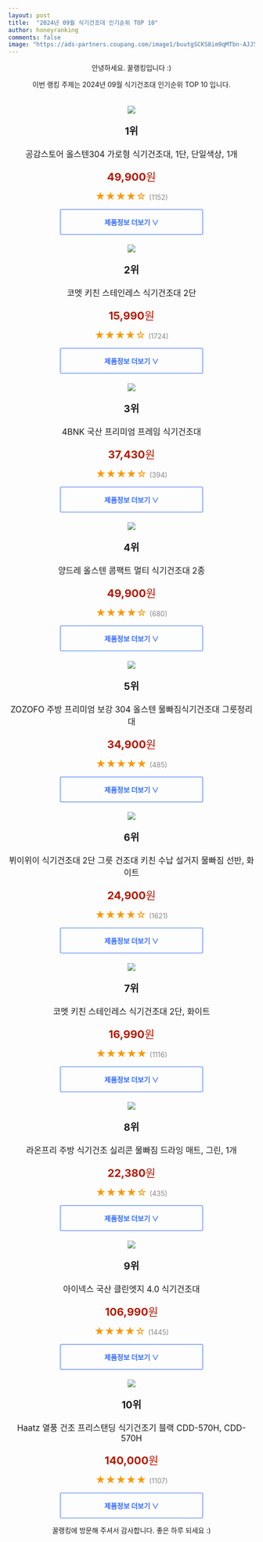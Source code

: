 ```yaml
---
layout: post
title:  "2024년 09월 식기건조대 인기순위 TOP 10"
author: honeyranking
comments: false
image: "https://ads-partners.coupang.com/image1/buutgSCKS8im9qMTbn-AJJ5D06Uvgn0tRLBaTrtw6-gf91jmK4wlSK7SWbasoUgJFiaU9lBwNkaTEjtuMtETDN8mMWvNxuOrgoTO_GbE2SqYQ-hSH1azpAoMqxZEOXO2NndrfaBdVTkyTA2wX4tInv98qTkG0oVlIkdmbljWJKFkp0iyDQ-K0sTy8hlPsnR1tBpkEOolHgUOKTR-IfmiIfBCj7NYS-myYSPE4A1KmxX3kQ5QhhP4T5bqreFrZXnGez5K8db-NYcdU9izQorrRQ7NNP4vLqf8nKW69NNlLIMR"
---
```

<p style="text-align: center;">안녕하세요. 꿀랭킹입니다 :)</p>
<p style="text-align: center;">이번 랭킹 주제는 2024년 09월 식기건조대 인기순위 TOP 10 입니다.</p><center><img src="https://ads-partners.coupang.com/image1/buutgSCKS8im9qMTbn-AJJ5D06Uvgn0tRLBaTrtw6-gf91jmK4wlSK7SWbasoUgJFiaU9lBwNkaTEjtuMtETDN8mMWvNxuOrgoTO_GbE2SqYQ-hSH1azpAoMqxZEOXO2NndrfaBdVTkyTA2wX4tInv98qTkG0oVlIkdmbljWJKFkp0iyDQ-K0sTy8hlPsnR1tBpkEOolHgUOKTR-IfmiIfBCj7NYS-myYSPE4A1KmxX3kQ5QhhP4T5bqreFrZXnGez5K8db-NYcdU9izQorrRQ7NNP4vLqf8nKW69NNlLIMR" style="margin-top:20px" /></center><p style="text-align: center; font-size: 20px"><b>1위</b></p><p style="text-align: center; font-size: 17px">공감스토어 올스텐304 가로형 식기건조대, 1단, 단일색상, 1개</p><p style="text-align: center;"><span style="color: #b61800; font-size: 22px;"><b>49,900</b>원</span></p><p style="text-align: center;"><span style="color: #ff9600; font-size: 20px;">★★★★☆ </span><span style="color: #878787;">(1152)</span></p><center><a href="https://link.coupang.com/re/AFFSDP?lptag=AF3899140&subid=honeyrank&pageKey=8087294297&itemId=22829042922&vendorItemId=89935951784&traceid=V0-153-736513c84a237ae2&clickBeacon=e61b4560-7056-11ef-a023-ec0217776cb2%7E3&requestid=20240912010000098192269965&token=31850C%7CMIXED"><div style="font-size: 14px; display: inline-block; padding: 15px 90px; color: #346aff; border-radius: 2px; border: 1px solid #346aff; cursor: pointer;"><b>제품정보 더보기 &or;</b></div></a></center><center><img src="https://ads-partners.coupang.com/image1/2AuEZRuTouxQNoRq2O93H3RE-jxPDNtvpqutikpMk_17ULPZ2UQ1gGuWUCga3xA4obBIjy-BGOgyzAgZqJ8vCt-RhsSOBbuxRaFha1e8wGaawZyJAl78xFSgXQs6-pozU1OiV74yjwKapjv9YSHpRMv5I-hM6nvactzQaDJLjnG271nKHpOuQx71Htosa7VuMvjzKIZ90FtUp9mK5aUjdbeYuqLliU1W4jT_rKrElte93GOth3hURHOh360VO5cYKbCcuGT_Q-dmBot6pfECwJtjT-E_6yhkk1s=" style="margin-top:20px" /></center><p style="text-align: center; font-size: 20px"><b>2위</b></p><p style="text-align: center; font-size: 17px">코멧 키친 스테인레스 식기건조대 2단</p><p style="text-align: center;"><span style="color: #b61800; font-size: 22px;"><b>15,990</b>원</span></p><p style="text-align: center;"><span style="color: #ff9600; font-size: 20px;">★★★★☆ </span><span style="color: #878787;">(1724)</span></p><center><a href="https://link.coupang.com/re/AFFSDP?lptag=AF3899140&subid=honeyrank&pageKey=1689758732&itemId=2877651310&vendorItemId=70866797954&traceid=V0-153-ad33266a1ffd2dfa&requestid=20240912010000098192269965&token=31850C%7CMIXED"><div style="font-size: 14px; display: inline-block; padding: 15px 90px; color: #346aff; border-radius: 2px; border: 1px solid #346aff; cursor: pointer;"><b>제품정보 더보기 &or;</b></div></a></center><center><img src="https://ads-partners.coupang.com/image1/g74ufe0cBQ5hAqLIgzQEqlyqnL2g__t0ROCz5i_IGz0WWVSgp4ws-jk42hSkURvznJiUk61TCtGAWbD43jNJcjcC5e_QQ47wRl7je3y1-uJHdgp98IoGvEYzU2ROhwIzfI1jN80o0bsB8YFMxlGNC9DxGE4Y5hVaE9yyg909ObyXicbXTowLcYhNQphWhfi0Evm3yOKBrfnUp5nmp1xnR2nTYC5LXHP3d601qfYUsjCbqj9NTGiXhaTI-RdnfIv1NSWOMEQihAtM0uGoMWIG386YN1S__IMJkA==" style="margin-top:20px" /></center><p style="text-align: center; font-size: 20px"><b>3위</b></p><p style="text-align: center; font-size: 17px">4BNK 국산 프리미엄 프레임 식기건조대</p><p style="text-align: center;"><span style="color: #b61800; font-size: 22px;"><b>37,430</b>원</span></p><p style="text-align: center;"><span style="color: #ff9600; font-size: 20px;">★★★★☆ </span><span style="color: #878787;">(394)</span></p><center><a href="https://link.coupang.com/re/AFFSDP?lptag=AF3899140&subid=honeyrank&pageKey=165461&itemId=305786&vendorItemId=3000211990&traceid=V0-153-be3910fae9e3cef5&requestid=20240912010000098192269965&token=31850C%7CMIXED"><div style="font-size: 14px; display: inline-block; padding: 15px 90px; color: #346aff; border-radius: 2px; border: 1px solid #346aff; cursor: pointer;"><b>제품정보 더보기 &or;</b></div></a></center><center><img src="https://ads-partners.coupang.com/image1/t4-0hXlsM0lNPDWHt6tBRqFt5pWeFzzC0kqJV4aBpOtYqwGVM2aY4woGlD_wxzFDeyUUYMzA9jLQ4Y80y8M9hiUc3E4L5Bsv6ceVu5dGZReAVILd_iKny0lYoq3YXs2ekZNaOAX19BmX-5ye1Qjc1uOYPjUhGw_W7ljgS8zwZotk9bpOP0bkWd28GMSw6Z_JUSARhOIOucqeaTIQqCPuptdS86QXl7JBt1guvFzXf_HXdj1J1QRc7eKLpDLAwCRMmpKkPFAfv5O7OdywMAN7WSGiN2379EpNGlAQqu6wwwol20Aij2K70UxkbUnzhfOI" style="margin-top:20px" /></center><p style="text-align: center; font-size: 20px"><b>4위</b></p><p style="text-align: center; font-size: 17px">양드레 올스텐 콤팩트 멀티 식기건조대 2종</p><p style="text-align: center;"><span style="color: #b61800; font-size: 22px;"><b>49,900</b>원</span></p><p style="text-align: center;"><span style="color: #ff9600; font-size: 20px;">★★★★☆ </span><span style="color: #878787;">(680)</span></p><center><a href="https://link.coupang.com/re/AFFSDP?lptag=AF3899140&subid=honeyrank&pageKey=7944591711&itemId=21899889890&vendorItemId=88947925512&traceid=V0-153-d92c3f9385385f6e&clickBeacon=e61b4560-7056-11ef-9445-3af62cf68b42%7E3&requestid=20240912010000098192269965&token=31850C%7CMIXED"><div style="font-size: 14px; display: inline-block; padding: 15px 90px; color: #346aff; border-radius: 2px; border: 1px solid #346aff; cursor: pointer;"><b>제품정보 더보기 &or;</b></div></a></center><center><img src="https://ads-partners.coupang.com/image1/DINBcpLYm6fXC-neDOS7lnt-urQxJB2paSRtFkGxYXbA7xDb_UixJNJZFoQ8DABLlc2E6dVuXHVuRFFbLG60i7fNqIL9uH2YnUnbycT1Vw5OP6qmpdesvLl5ScHbMqege13Iqlq5vdd0_gZxm2f44yb50eISyz5I_jrJnEKb4Mtrn2F79TZ_0HJ0gVu9jpLFeUQSO56_8DJH09wD7F_MQ1bGInJF4sJZdHHKJnSJn41OTc-7cojiPwC_Jp4MSC8KzoAu08oZW_vkFayufb11yqbE37-7p2hAt1i7PZMd9H-MIG3m7qEpgjU=" style="margin-top:20px" /></center><p style="text-align: center; font-size: 20px"><b>5위</b></p><p style="text-align: center; font-size: 17px">ZOZOFO 주방 프리미엄 보강 304 올스텐 물빠짐식기건조대 그릇정리대</p><p style="text-align: center;"><span style="color: #b61800; font-size: 22px;"><b>34,900</b>원</span></p><p style="text-align: center;"><span style="color: #ff9600; font-size: 20px;">★★★★★ </span><span style="color: #878787;">(485)</span></p><center><a href="https://link.coupang.com/re/AFFSDP?lptag=AF3899140&subid=honeyrank&pageKey=7755861006&itemId=20903346937&vendorItemId=88166534262&traceid=V0-153-80deda594f9425db&requestid=20240912010000098192269965&token=31850C%7CMIXED"><div style="font-size: 14px; display: inline-block; padding: 15px 90px; color: #346aff; border-radius: 2px; border: 1px solid #346aff; cursor: pointer;"><b>제품정보 더보기 &or;</b></div></a></center><center><img src="https://ads-partners.coupang.com/image1/dZlKjV8yTq83EA0SdYL58RvkiQjGemUh2HGy66eC7Y-04OCeK1hvx9o_4Jq96TyUzDmhNOwVlT65D1hGEPio1Pd6IIWX_fm9YPLm5zJ0NK6o6RkLgZk54tSBY1eyGMTU1uvPSztBzoHNqXp4CKpDhkcYEOLsGTEolh1ZOjRoi10gzucgi_sA96TSpMDDn_WIClAUgkvSXcKHWFS7GD6rJSfuDdMycmYN6KVON9ceElRvQIW3Copkuz6OWrcKNZzFO5FaxrTyo_ztasDZCED4cZUdvtUXylfLzrEaeELb6Bu62j-aB6rAMosdoKY5xw==" style="margin-top:20px" /></center><p style="text-align: center; font-size: 20px"><b>6위</b></p><p style="text-align: center; font-size: 17px">뷔이위이 식기건조대 2단 그릇 건조대 키친 수납 설거지 물빠짐 선반, 화이트</p><p style="text-align: center;"><span style="color: #b61800; font-size: 22px;"><b>24,900</b>원</span></p><p style="text-align: center;"><span style="color: #ff9600; font-size: 20px;">★★★★☆ </span><span style="color: #878787;">(1621)</span></p><center><a href="https://link.coupang.com/re/AFFSDP?lptag=AF3899140&subid=honeyrank&pageKey=8190720538&itemId=23438769891&vendorItemId=90465777204&traceid=V0-153-ea71b4ccf2ebe60a&clickBeacon=e61b6c70-7056-11ef-8a96-201f6121ba1f%7E3&requestid=20240912010000098192269965&token=31850C%7CMIXED"><div style="font-size: 14px; display: inline-block; padding: 15px 90px; color: #346aff; border-radius: 2px; border: 1px solid #346aff; cursor: pointer;"><b>제품정보 더보기 &or;</b></div></a></center><center><img src="https://ads-partners.coupang.com/image1/p7XLyoHerCvRPtodp7JXDz8zxRPchG5yMLiWl9jsY2v8Dv-gftd6S_49lc9_Yq0kn4XRSv5ZZuevt_uSvMUNbxqYz-8uO5WFjnx0Bv2J4u4QBo57p2mSbZZB2VM2eP9h14sxJop3u_S2aOYfgyx4wBd_NVkRNWw4O_WlwNWMR8lqN98x0_L3oRqEuE7Bv_Fj2KRdIBtyGCMHDk4Ucw0cLxuK_2JUasI76B3KqxLKqhQrH44ctydzOyuqhC8H18BBOytsLPUIT1nmVBe9DpnSNyPYpcuP3JPnlfc=" style="margin-top:20px" /></center><p style="text-align: center; font-size: 20px"><b>7위</b></p><p style="text-align: center; font-size: 17px">코멧 키친 스테인레스 식기건조대 2단, 화이트</p><p style="text-align: center;"><span style="color: #b61800; font-size: 22px;"><b>16,990</b>원</span></p><p style="text-align: center;"><span style="color: #ff9600; font-size: 20px;">★★★★★ </span><span style="color: #878787;">(1116)</span></p><center><a href="https://link.coupang.com/re/AFFSDP?lptag=AF3899140&subid=honeyrank&pageKey=1689758732&itemId=17233553150&vendorItemId=84405228230&traceid=V0-153-ad33266a1ffd2dfa&requestid=20240912010000098192269965&token=31850C%7CMIXED"><div style="font-size: 14px; display: inline-block; padding: 15px 90px; color: #346aff; border-radius: 2px; border: 1px solid #346aff; cursor: pointer;"><b>제품정보 더보기 &or;</b></div></a></center><center><img src="https://ads-partners.coupang.com/image1/QURCiGLuo5328pBVQTYXrQv3XIgvF9Seq8Qr2lMIEZG29Qxdp21frhO3OW5jIZWEm1mo6bL8E6GsSOFeDe7a13vvQWmHA2X0gHHpm7RmDzAFKZp_SHvF3s4WnIncATHmVen0z5dgAfKmUp7ek4ho_H-QDBFpqWGUWMxqHbd1oKUurGCC739ofP-CaLa-cmZmZOjbpDq-VJxip5BcTXeh1kA1kdnAhYr1Bp-0WEy9aFvpD2_FmnrSw_FmunGrrpIgPQziLWxYBJ0zYias6tUZsTPu89K4xl8ZYia4C0ziPCr9gSsq3mRfWWPjNROcA9w=" style="margin-top:20px" /></center><p style="text-align: center; font-size: 20px"><b>8위</b></p><p style="text-align: center; font-size: 17px">라온프리 주방 식기건조 실리콘 물빠짐 드라잉 매트, 그린, 1개</p><p style="text-align: center;"><span style="color: #b61800; font-size: 22px;"><b>22,380</b>원</span></p><p style="text-align: center;"><span style="color: #ff9600; font-size: 20px;">★★★★☆ </span><span style="color: #878787;">(435)</span></p><center><a href="https://link.coupang.com/re/AFFSDP?lptag=AF3899140&subid=honeyrank&pageKey=8213007732&itemId=23581628296&vendorItemId=90607530577&traceid=V0-153-3939557a636eb1c5&clickBeacon=e61b6c70-7056-11ef-bcc6-6929adc3bd06%7E3&requestid=20240912010000098192269965&token=31850C%7CMIXED"><div style="font-size: 14px; display: inline-block; padding: 15px 90px; color: #346aff; border-radius: 2px; border: 1px solid #346aff; cursor: pointer;"><b>제품정보 더보기 &or;</b></div></a></center><center><img src="https://ads-partners.coupang.com/image1/qkqY53JJSwvQa4qiqmle_s1cmuRFEm7Ukg8BBEla24z3xmJZFn52zdMJg7oKoNUzeFfeWRri7jxiKs06DLVlIlW9NHkCwAx_uyqEp_AliD9hITJ-qfT8VOudGczOyMQplLwAGWM7lkimPFaDGVfz8KHWXMfuia84O-UbdpfLuM0-XUXZabiC2QeBQRa7frQr4O8KZHQ5GbVLXj3m9OnZ9N-5z504AVzyOLb-4k3ti8ETn5y2lrqygT44LHgl4ygapgafgolnyef14L-eskI97aJqyJ9TfqPk98xvvw==" style="margin-top:20px" /></center><p style="text-align: center; font-size: 20px"><b>9위</b></p><p style="text-align: center; font-size: 17px">아이넥스 국산 클린엣지 4.0 식기건조대</p><p style="text-align: center;"><span style="color: #b61800; font-size: 22px;"><b>106,990</b>원</span></p><p style="text-align: center;"><span style="color: #ff9600; font-size: 20px;">★★★★☆ </span><span style="color: #878787;">(1445)</span></p><center><a href="https://link.coupang.com/re/AFFSDP?lptag=AF3899140&subid=honeyrank&pageKey=7665366436&itemId=20432810529&vendorItemId=87513780712&traceid=V0-153-5377f98fa0d90b31&requestid=20240912010000098192269965&token=31850C%7CMIXED"><div style="font-size: 14px; display: inline-block; padding: 15px 90px; color: #346aff; border-radius: 2px; border: 1px solid #346aff; cursor: pointer;"><b>제품정보 더보기 &or;</b></div></a></center><center><img src="https://ads-partners.coupang.com/image1/5PbY4Id6ylLQIEUn5J3-vtkYTOka6t10WEbUTMZiqKbwaN0Goz_XrODCEaELFjNRJdwhcZ0rFePiklG2sZUM8PzVvKQMdDCErSk6bu3EJyYouhnvQytQvzYmXGycNAiWwY23mmHu4M6VOUkDGNKOtoc-hkeu7bHZ7kUSRgTaWd688emy63an-CaHD0TPG3jOXpqLUjil4ti5Dn9hDR6jtMr2u7TRVhBrLxc708Ce28daTHTVnaldWk81CTu3x5CKaxuVW27EZBlH_2fpsoRo3PvU7EKbvHgh_5CZP2iD" style="margin-top:20px" /></center><p style="text-align: center; font-size: 20px"><b>10위</b></p><p style="text-align: center; font-size: 17px">Haatz 열풍 건조 프리스탠딩 식기건조기 블랙 CDD-570H, CDD-570H</p><p style="text-align: center;"><span style="color: #b61800; font-size: 22px;"><b>140,000</b>원</span></p><p style="text-align: center;"><span style="color: #ff9600; font-size: 20px;">★★★★★ </span><span style="color: #878787;">(1107)</span></p><center><a href="https://link.coupang.com/re/AFFSDP?lptag=AF3899140&subid=honeyrank&pageKey=6729059226&itemId=15673415776&vendorItemId=87489986965&traceid=V0-153-76af60d03d7326ab&clickBeacon=e61b6c70-7056-11ef-a404-fb56ce70837d%7E3&requestid=20240912010000098192269965&token=31850C%7CMIXED"><div style="font-size: 14px; display: inline-block; padding: 15px 90px; color: #346aff; border-radius: 2px; border: 1px solid #346aff; cursor: pointer;"><b>제품정보 더보기 &or;</b></div></a></center><p style="text-align: center;">꿀랭킹에 방문해 주셔서 감사합니다. 좋은 하루 되세요 :)</p>